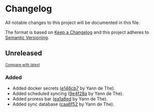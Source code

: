 # Changelog

All notable changes to this project will be documented in this file.

The format is based on [Keep a Changelog](http://keepachangelog.com/en/1.0.0/)
and this project adheres to [Semantic Versioning](http://semver.org/spec/v2.0.0.html).

<!-- insertion marker -->
## Unreleased

<small>[Compare with latest](https://github.com/ydethe/imapsync/compare/781333482a41fa76b3684586e891df27cc7d2146...HEAD)</small>

### Added

- Added docker secrets ([e146cb7](https://github.com/ydethe/imapsync/commit/e146cb77be9862229180cc9c42653c0c0bd6786f) by Yann de The).
- Added scheduled syncing ([9e4f28a](https://github.com/ydethe/imapsync/commit/9e4f28ae1d60fdf50e241f13d758a2a9a24ccce9) by Yann de The).
- Added proress bar ([ea1a8ed](https://github.com/ydethe/imapsync/commit/ea1a8ed84be9db05d5f3219f239b7497529ab1a9) by Yann de The).
- Added sync database ([caa6f52](https://github.com/ydethe/imapsync/commit/caa6f52c277509b68d74d7a82750be961bcc1a55) by Yann de The).

<!-- insertion marker -->
